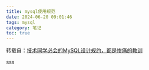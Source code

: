 ```yaml
---
title: mysql使用规范
date: 2024-06-20 09:01:46
tags: mysql
category: 笔记
toc: true
---
```


转载自：[技术同学必会的MySQL设计规约，都是惨痛的教训](https://developer.aliyun.com/article/1318440?spm=a2c6h.14164896.0.0.3e8647c58sQaQk&scm=20140722.S_community@@%E6%96%87%E7%AB%A0@@1318440._.ID_1318440-RL_%E6%8A%80%E6%9C%AF%E5%90%8C%E5%AD%A6%E5%BF%85%E4%BC%9A%E7%9A%84MySQL%E8%AE%BE%E8%AE%A1%E8%A7%84%E7%BA%A6%E9%83%BD%E6%98%AF%E6%83%A8%E7%97%9B%E7%9A%84%E6%95%99%E8%AE%AD-LOC_search~UND~community~UND~item-OR_ser-V_3-P0_0)

sss
